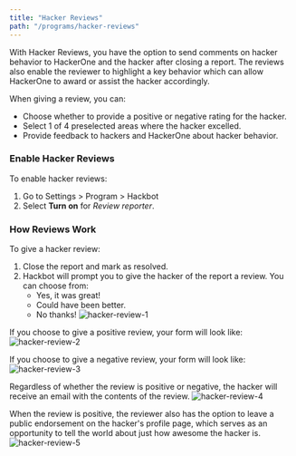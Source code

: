 ```yaml
---
title: "Hacker Reviews"
path: "/programs/hacker-reviews"
---
```


With Hacker Reviews, you have the option to send comments on hacker behavior to HackerOne and the hacker after closing a report. The reviews also enable the reviewer to highlight a key behavior which can allow HackerOne to award or assist the hacker accordingly. 

When giving a review, you can: 
* Choose whether to provide a positive or negative rating for the hacker.
* Select 1 of 4 preselected areas where the hacker excelled.
* Provide feedback to hackers and HackerOne about hacker behavior. 

### Enable Hacker Reviews
To enable hacker reviews:
1. Go to Settings > Program > Hackbot
2. Select **Turn on** for *Review reporter*.

### How Reviews Work
To give a hacker review:
1. Close the report and mark as resolved. 
2. Hackbot will prompt you to give the hacker of the report a review. You can choose from:
   * Yes, it was great!
   * Could have been better.
   * No thanks!
![hacker-review-1](https://github.com/Hacker0x01/docs.hackerone.com/blob/master/docs/programs/images/hacker-review-1.png?raw=true)

If you choose to give a positive review, your form will look like:
![hacker-review-2](https://github.com/Hacker0x01/docs.hackerone.com/blob/master/docs/programs/images/hacker-review-2.png?raw=true)

If you choose to give a negative review, your form will look like:
![hacker-review-3](https://github.com/Hacker0x01/docs.hackerone.com/blob/master/docs/programs/images/hacker-review-3.png?raw=true)

Regardless of whether the review is positive or negative, the hacker will receive an email with the contents of the review.
![hacker-review-4](https://github.com/Hacker0x01/docs.hackerone.com/blob/master/docs/programs/images/hacker-review-4.png?raw=true)

When the review is positive, the reviewer also has the option to leave a public endorsement on the hacker's profile page, which serves as an opportunity to tell the world about just how awesome the hacker is. 
![hacker-review-5](https://github.com/Hacker0x01/docs.hackerone.com/blob/master/docs/programs/images/hacker-review-5.png?raw=true)
